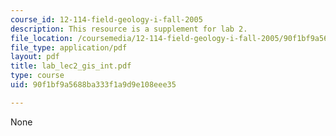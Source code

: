 ```yaml
---
course_id: 12-114-field-geology-i-fall-2005
description: This resource is a supplement for lab 2.
file_location: /coursemedia/12-114-field-geology-i-fall-2005/90f1bf9a5688ba333f1a9d9e108eee35_lab_lec2_gis_int.pdf
file_type: application/pdf
layout: pdf
title: lab_lec2_gis_int.pdf
type: course
uid: 90f1bf9a5688ba333f1a9d9e108eee35

---
```

None